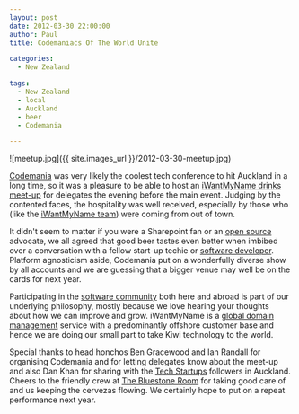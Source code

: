 ```yaml
---
layout: post
date: 2012-03-30 22:00:00
author: Paul
title: Codemaniacs Of The World Unite

categories:
  - New Zealand

tags:
  - New Zealand
  - local
  - Auckland
  - beer
  - Codemania

---
```


![meetup.jpg]({{ site.images_url }}/2012-03-30-meetup.jpg)

[Codemania](http://codemania.co.nz/) was very likely the coolest
tech conference to hit Auckland in a long time, so it was a pleasure
to be able to host an [iWantMyName drinks meet-up](https://iwantmyname.com/blog/2012/03/hola-codemania-meetup.html) for delegates the evening before
the main event. Judging by the contented faces, the hospitality was well
received, especially by those who (like the [iWantMyName team](https://iwantmyname.co.nz/about)) were coming from out of town.

It didn't seem to matter if you were a Sharepoint fan or an [open source](https://iwantmyname.co.nz/services/open-source/) advocate, we all agreed that good beer tastes even better when imbibed over a conversation with a fellow start-up techie or [software developer](https://iwantmyname.co.nz/services/developer/). Platform agnosticism aside, Codemania put on a wonderfully diverse show by all accounts and we are guessing that a bigger venue may well be on the cards for next year.

Participating in the [software community](https://iwantmyname.com/blog/2011/10/being-good-neighbours.html)
 both here and abroad is part of our underlying philosophy, mostly 
because we love hearing your thoughts about how we can improve and grow.
 iWantMyName is a [global domain management](https://iwantmyname.com/) service with a predominantly 
offshore customer base and hence we are doing our small part to take 
Kiwi technology to the world. 

Special thanks to head honchos Ben Gracewood and Ian Randall for organising Codemania and for letting delegates know about the meet-up and also Dan Khan for sharing with the [Tech Startups](http://www.meetup.com/auckland-tech-startups/) followers in Auckland. Cheers to the friendly crew at [The Bluestone Room](http://www.thebluestoneroom.co.nz/) for taking good care of and us keeping the cervezas flowing. We certainly hope to put on a repeat performance next year.
